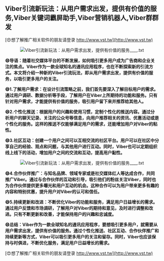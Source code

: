 ## **Viber引流新玩法：从用户需求出发，提供有价值的服务,Viber关键词霸屏助手,Viber营销机器人,Viber群群发**

[😍想了解推广相关软件的朋友请登录 http://www.vst.tw](http://www.vst.tw)

 <center><img src="https://vst.tw/MP4/tuiguang/png/0.png" alt="Viber引流新玩法：从用户需求出发，提供有价值的服务____.txt"></center>

**😄导语：随着社交媒体平台的不断发展，如何吸引更多用户成为广告商和企业关注的焦点。Viber作为一款全球知名的通讯应用程序，也在不断探索新的引流方式。本文将介绍一种新的Viber引流玩法，即从用户需求出发，提供有价值的服务，以吸引更多用户的关注。**

**😄1.了解用户需求：在设计引流策略之前，我们首先要深入了解目标用户的需求。通过用户调研、数据分析等手段，了解用户在Viber上所期待的功能和服务。只有针对用户需求，才能提供有价值的服务，吸引用户留下来并推荐给其他人。**

**😄2.个性化推送：根据用户的兴趣和使用习惯，定制个性化的推送内容。通过分析用户的聊天记录、关注的公众号等信息，向用户推荐相关的资讯、优惠活动或是个性化的服务。这样的推送不仅能够满足用户的需求，还能增加用户对Viber的粘性。**

**😄3.社区互动：创建一个用户之间可以互相交流的社区平台。用户可以在社区中分享自己的经验、观点和问题，与其他用户进行互动。同时，Viber也可以定期组织线上线下的活动，增加用户之间的交流和互动，提高用户黏性。**

 <center><img src="https://vst.tw/MP4/tuiguang/png/8.png" alt="Viber引流新玩法：从用户需求出发，提供有价值的服务____.txt"></center>

**😄4.合作伙伴推广：与知名品牌、领域专家或是社交媒体红人等达成合作，共同推广Viber。通过与合作伙伴的互动和引导，吸引他们的粉丝关注Viber，同时也为合作伙伴提供更多曝光和用户互动的机会。这种合作可以为用户带来更多有趣的内容和特别优惠，提升用户对Viber的认可和信任。**

**😄5.持续更新和改进：不断优化Viber的功能和服务，满足用户日益增长的需求。通过用户反馈和市场调研，了解用户对Viber的期待和意见，及时进行调整和改进。只有不断更新和改善，才能保持用户的兴趣和忠诚度。**

**😄总结：Viber作为一款全球知名的通讯应用程序，要想吸引更多用户，就需要从用户需求出发，提供有价值的服务。通过个性化推送、社区互动、合作伙伴推广和持续更新等方式，Viber可以吸引更多用户的关注和留存。同时，Viber也应该保持与时俱进，不断优化服务，满足用户日益增长的需求。**

[😍想了解推广相关软件的朋友请登录 http://www.vst.tw](http://www.vst.tw)



